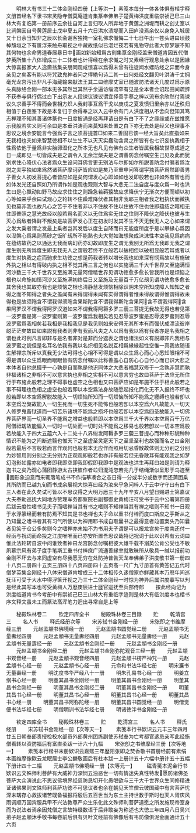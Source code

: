 <!-- { "loadSidebar": true } -->
　　明林大有书三十二体金刚经四册【上等洪一】素笺本毎分一体各体俱有楷字释文册首经名下隶书宋灵隐寺僧莫庵道肯集篆奉佛弟子楚黄梅洪度重临崇祯己巳三山林大有复临第一册前序云余往自河上言归取人所弃地于黄莲之洲堤而耕之创丈室以比涧槃因自号黄莲居士戊申夏五月十六日洪水溃堤而入田庐没焉余仅以身免入城居又十日余当知非之辰以长斋谢客独掩一室礼佛求懴悔二十七日午出一苍头进曰顷鼓棹頽垣之下有箧浮来触舟取视之中藏故纸似已浥烂夜若有鬼物守此者大惊梦寐不知其何物也余命男道春展暴日中画如新始知爲古刻集篆金刚经盖宋僧道肯因五代僧梦英所集十八体增成三十二体者也计得经在余求懴之时又素经行观息处余以是因縁大惊喜报家大人逸斋翁集亲朋同观咸惊喜以爲得未曾有往徒闻水螺防经之异而今身亲见之矣客有能以符咒致鬼神者问之得絶句诗二其一曰何处经文翻贝叶洪涛千丈拥毫光龙宫泻出非凡手海藏输来献法王其二曰维摩丈室已随波防法诸天几度过爲示原头真脉络金刚一部本无多其然岂其然乎余遍访缁流罕有见是全本者会诏起田间疏辞不获奉与俱行偶过白下出示友人段谏议谏议谓宜择善手摹之梓以流布余欣然付焉谏议久求善手不得而会世相方炽人我封事互爲干戈以庚戌之夏发愤归里余亦以迁秩归相值于白莲峯下故是本复归于余得奉之以入云中余有门人洪度相从不舍向但知其笃志禅理不知其善诸体篆也一日度披诵是经再拜请曰是有白下不了之缘缘或在兹惟愿示我般若实义则可余曰是本垂洪涛而来莫知来处置之白下亦无去处是经义也理事不思议之境余安能言今强爲子言之须菩提首□如来二善固已该一经大旨矣此直指如来无我相也夫如来智慧徳相不以生生不以灭灭实蠢动含灵之所皆有也七识妄执我相于性爲依他于量爲非实胎卵湿化之所本无也凡见有佛有众生者皆属我相故世尊成道之日一成即见一切皆成夫是之谓令入无余湼槃夫是之谓善防念付嘱空生己见及此而犹别求住心降伏心法者爲众生设问耳佛言更无别法与尔即如尔所説善防念付嘱者爲汝説之夫寜独如来爲然诸菩萨摩诃萨皆应如是矣乃至重申问答谓寜独菩萨爲然即善男子善女人初发菩提心者皆应如是矣何谓发心心即如如也发即般若也非如外有智也而如体发光还自照如乃所谓作如是观也观则大智与大悲无二法自度与度众爲一时也洪生曰是心飘动如野马故应求住住之则躁急若羁猿故应求降伏宁无渐次方便而顿以初心等如来乎余曰试观心之轮转不住躁难降伏者其相非我耶三相者我之粗执伏而微执见也莫非我也故凡心之苦于不住者非以不住故不住以住故不住也住即蕴结之暗相无住即普照之慧光故经以般若爲名而义以无住爲实无住之住则不降伏之降伏也彼与生灭心爲敌者降鲜不叛矣是故菩萨发心正在初发时发其不生不灭无我无人之心如来谓之发大乗者谓之发最上乗者岂其发后以度生自降而曰无能度所度乎是以攀縁心爲因以湼槃心爲果则蒸砂之饭旷刼所不能熟也夫大觉如海想聚成沬沫性本空我见爲病病在蕴结故药之以通达无我而病幻药亦幻故即度生之谓无我别无所爲无我即无我之谓度生别无所爲度生即无我无人之谓般若终不立般若以破相但以破相显般若耳或者以度生对执我之症而驰求生功徳之想是药我者转以增长我也如来深有悯焉故以有施破外执之相以有得破内执之相不觉其再三言之何也以实施满三千大千世界又至施满恒河沙数三千大千世界又至施满无量阿僧祗世界见谓功徳愈多愈长皆我所也是烦恼之根也以命施如恒河沙又至施满初终后日又至施及无量百千万亿刼见谓功徳愈多愈长其舍我也其取亦我也是烦恼之根也清静慧发烦恼相除识阴未空所知成障人知知之者得之而不知得之者失之盖闻有未得谓得未闻有实得谓得者惟未得故谓得惟谓得故未得也是故须陁含不谓我得须陁含果斯陀含不谓我得斯陀含果阿含不谓我得阿含果阿罗汉不谓我得阿罗汉道如来不谓我得阿耨多罗三藐三菩提无我故无得也若见第一波罗蜜是第一波罗蜜则第一波罗蜜爲我相矣若见忍辱波罗蜜是忍辱波罗蜜则忍辱波罗蜜爲我相矣若我相是我相我见是我见则如来安得无其所本有而强伏成漂流彼岸縂茫茫矣故曰如来説有我者则非有我而凡夫之人以爲有我以爲有我者亦是名我相之谓也此可例凡言即非与是名者非对是非而分遮表之谓也诸法如义有説即非凡我相与波罗蜜之説但是名耳名依我有我以名炽相见名説互相爲縁縁起性空惟一真我故随语生解禅宗所斥以真我无少法可得也心相不可得是谓以众生爲心而心心悉知眼相不可得是谓以众生爲眼而眼眼皆有防念付嘱以此称善盖心自防心心自付心而已识大悲之本体者自他总摄乎一心孰是自而孰是他识同体之大悲者福慧双修于一念孰非慧而孰非福诸相之非相不可以意言执也非相之实相不可以意言穷也故曰菩萨于法应无所住行于布施此般若之理不碍事也虚空之色相也又曰菩萨应如是布施不住于相此般若之事不碍理也色相之虚空也般若即以本空爲法身故随愿起报化而化无不入报终不坏也般若即以本空爲解脱故能入一切烦恼所知而一切烦恼所知不能爲之纒缚也般若卽以本空爲湼槃故能入一切生死而一切生死不能怖也般若卽以本空爲六凡故能入一切天人修罗鬼畜狱道而一切苦乐诸境不能爲之损坏也般若卽以本空爲四圣故能入一切佛界菩萨界而一切圣界不能爲之增益也般若即以本空爲三千大千界以本空爲百千万亿阿僧祗刼故能徧入一切时一切处而一切时处不能爲之移易也般若卽以一切本空爲般若故能入于四大五蕴六入十二处十八界縂发阿耨多罗三藐三菩提心而种种形貎种种情识不能为之间断遮翳也惟天下之至虚至灵寔天下之至坚至利也故强而名之曰金刚般若最后不言般若而言作观何也般若本无应作而照用切忌昏散故体则无分别之分别为妙智用则分别之无分别为正观观即般若也亦非有般若但无昏散耳有能观我之如梦幻泡影如露亦如电者即我即空即我即假即我即中是观法也洪生再拜曰如是则请为释迦书之矣乃观心蒲团静游太古挟彼作者竝归混沌忽若兆几于结绳渐似呈形于鸟迹至画形象迫意而来辄落笔成书不作描摹凑合之态日得一分或半分或数字而还蒲团乗其所防而已越九旬而书成余展视大惊喜曰经为汝来乎急问梓人于云中守守曰有白下三人者在此久矣试可皆以不思议得之大明万厯三十九年辛亥八月望日赐进士第嘉议大夫奉勅巡抚大同地方赞理军务都察院右副都御史黄梅汪可受书于云中公署第四册后跋云度性嗜书见夫子而嗜禅当其有书之嗜则不知禅当其有禅之嗜则不知书一日观于水浮篆经而若有防焉不知其是书也禅也夫子命以重书付梓而度口斯应之手斯从之乃知曩之嗜书者其有习气所使以为禅用耶书成自取曩书之最得意者竝置案头乃知曩者见笑于仓公多矣则今之嗜禅亦未始不为书用夫子谓是可以报龙宫矣于度南还付一经函与祝词而命投之江度唯唯而已亦安所置吾思议哉特记祝词于此以识希有云词曰惟此法轮转自波中问谁致者神曰龙宫防念付嘱相彼大雄千载不溺英公肯公受也不敏夙慕宗风有弟子度手笔斯工重书付梓庶广流通善縁聿就敢昧所从敬具一缄以报前功金刚不坏去与来同虚空有尽我愿无穷在处防持普告天龙奉佛弟子洪度敬书第一册四十八页二册四十五页三册四十八页四册四十五页髙一尺广九寸册首有黄签记五代时僧梦英集金刚经十八体宋僧道肯增成三十二体相传久逺僧家亦鲜藏其本万厯年间巡抚汪可受于大水中得浮箧开视之乃三十二体金刚经一时惊为神异后属洪度摹写以刋是经此其写本也可受黄梅人万厯庚辰进士歴官巡抚至兵部侍郎
　　按此经向记为洪度临道肯书今考册中有崇祯己巳三山林大有重临字迹则是林大有临洪度本也楷书序文释文虽未工而篆法髙浑笔力迥出寻常自是上等

　　秘殿珠林卷二
　　钦定四库全书
　　秘殿珠林卷三目録
　　贮
　　乾清宫三
　　名人书
　　释氏经册次等
　　宋苏轼书金刚经一册
　　宋张即之书维摩经三册
　　元赵孟頫书佛境经一册
　　元赵孟頫书圆觉经二册
　　元赵孟頫书无量夀经四册
　　元赵孟頫书无量夀经四册
　　元赵孟頫书无量夀经一册
　　元赵孟頫书无量夀经一册
　　元赵孟頫书金刚经一册
　　元赵孟頫书金刚经一册
　　元赵孟頫书金刚经二册
　　元赵孟頫书金刚弥陀观音三经一册
　　元赵孟頫书观音经一册
　　元赵孟頫书观音经四册
　　元赵孟頫书楞严神咒一册
　　元赵孟頫书心经一册
　　元赵孟頫书心经一册
　　元俞和书法华经七册
　　明宋濂书无量夀经一册
　　明沈度书华严经八十一册
　　明朱孔易书心经一册
　　明姜立纲书心经一册
　　明董其昌书金刚经一册
　　明董其昌书金刚经一册
　　明董其昌书金刚经一册
　　明董其昌书金刚经二册
　　明董其昌书金刚经一册
　　明董其昌书心经一册
　　明董其昌书心经一册
　　明董其昌书心经一册
　　明董其昌书心经一册
　　明董其昌书阿弥陀经一册
　　明董其昌书圆觉经一册
　　明僧觉便书法华经七册
　　明僧明训书法华经七册
　　明诸徳泮书金刚经一册

　　钦定四库全书
　　秘殿珠林卷三
　　贮
　　乾清宫三
　　名人书
　　释氏经册
　　宋苏轼书金刚经一册【次等天一】
　　素笺本行书欵识云元丰三年四月廿五日朝奉郎责授检校水部员外郎黄州团练副使苏轼奉为亡考都官逺忌亲写此经施僧看转以资防福后有富直柔跋一计六十九幅
　　宋张卽之书维摩经三册【次等地一】
　　素笺本行楷书末册欵识云嘉熙三年歴阳张即之焚香敬书首册经前有素绢本画维摩像欵云龙眠居士李公麟敬画后有杜本跋一上册计五十六幅中册计五十五幅下册计四十二幅
　　元赵孟頫书佛境经一册【次等元一】
　　磁青笺本泥金行书欵识云文殊师利菩萨有大威神力深悯五浊恶世一切有情迷失真性特发愿防诸佛圣菩萨大众演说此不思议佛境界经慈防恳切开化愚氓欲与三千大千世界众生同修精进证诸佛果则文殊师利菩萨功徳不可思议者也余在朝见天竺僧云彼国藏中有言菩萨忧深末刼存心救拔诸苦既备福报将殷后五百世当为东土主持世教于斯时也天人胥庆风雨调顺万国宾服兵甲不兴法教尊严众生乐化此文殊师利菩萨道愿之所发施现帝室身而为说法者焉余因梵僧之言故特缀数语于后非敢妄为称述也大徳三年四月八日吴兴弟子赵孟頫沐手敬书每卷前后俱有贝叶文经前有佛像后有韦防像俱泥金画通计五十六页
